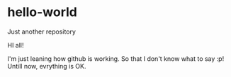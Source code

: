 # hello-world
Just another repository

HI all!

I'm just leaning how github is working. So that I don't know what to say :p!
Untill now, evrything is OK.
